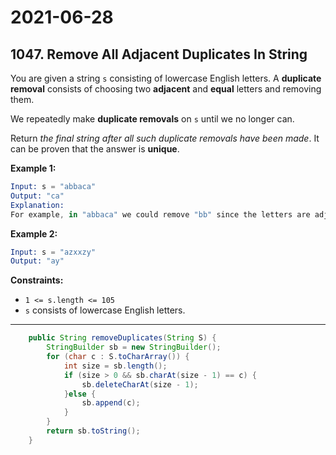# 2021-06-28

## 1047. Remove All Adjacent Duplicates In String

You are given a string `s` consisting of lowercase English letters. A **duplicate removal** consists of choosing two **adjacent** and **equal** letters and removing them.

We repeatedly make **duplicate removals** on `s` until we no longer can.

Return *the final string after all such duplicate removals have been made*. It can be proven that the answer is **unique**.

**Example 1:**

```s
Input: s = "abbaca"
Output: "ca"
Explanation:
For example, in "abbaca" we could remove "bb" since the letters are adjacent and equal, and this is the only possible move.  The result of this move is that the string is "aaca", of which only "aa" is possible, so the final string is "ca".

```

**Example 2:**

```s
Input: s = "azxxzy"
Output: "ay"

```

**Constraints:**

- `1 <= s.length <= 105`
- `s` consists of lowercase English letters.

---

```java
    public String removeDuplicates(String S) {
        StringBuilder sb = new StringBuilder();
        for (char c : S.toCharArray()) {
            int size = sb.length();
            if (size > 0 && sb.charAt(size - 1) == c) {
                sb.deleteCharAt(size - 1);
            }else {
                sb.append(c);
            }
        }
        return sb.toString();
    }
```
